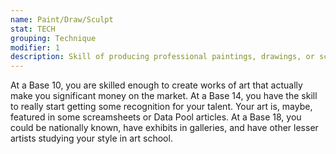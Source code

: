 ```yaml
---
name: Paint/Draw/Sculpt
stat: TECH
grouping: Technique
modifier: 1
description: Skill of producing professional paintings, drawings, or sculpture.
---
```


At a Base 10, you are skilled enough to create works
of art that actually make you significant money on the
market. At a Base 14, you have the skill to really start
getting some recognition for your talent. Your art is,
maybe, featured in some screamsheets or Data Pool
articles. At a Base 18, you could be nationally known,
have exhibits in galleries, and have other lesser artists
studying your style in art school.